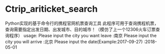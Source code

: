 # Ctrip_ariticket_search
Python实现的基于命令行的携程官网机票查询工具
此程序可用于查询携程机票，查询需要指定出发日期、出发城市、目的城市！（模仿了上一个12306火车订票查询程序）
usage:
Please input the city you want leave :南京
Please input the city you will arrive :北京
Please input the date(Example:2017-09-27) :2018-05-01
